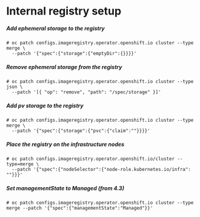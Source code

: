 # Internal registry setup

##### Add ephemeral storage to the registry
```
# oc patch configs.imageregistry.operator.openshift.io cluster --type merge \
  --patch '{"spec":{"storage":{"emptyDir":{}}}}'
```

##### Remove ephemeral storage from the registry

```
# oc patch configs.imageregistry.operator.openshift.io cluster --type json \
  --patch '[{ "op": "remove", "path": "/spec/storage" }]'
```

##### Add pv storage to the registry

```
# oc patch configs.imageregistry.operator.openshift.io cluster --type merge \
  --patch '{"spec":{"storage":{"pvc":{"claim":""}}}}'
```

##### Place the registry on the infrastructure nodes

```
# oc patch configs.imageregistry.operator.openshift.io/cluster --type=merge \
  --patch '{"spec":{"nodeSelector":{"node-role.kubernetes.io/infra": ""}}}'
```

##### Set managementState to Managed (from 4.3)

```
# oc patch configs.imageregistry.operator.openshift.io cluster --type merge --patch '{"spec":{"managementState":"Managed"}}'
```
